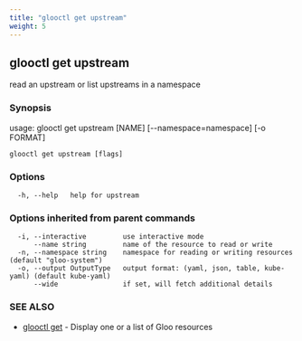 ```yaml
---
title: "glooctl get upstream"
weight: 5
---
```

## glooctl get upstream

read an upstream or list upstreams in a namespace

### Synopsis

usage: glooctl get upstream [NAME] [--namespace=namespace] [-o FORMAT]

```
glooctl get upstream [flags]
```

### Options

```
  -h, --help   help for upstream
```

### Options inherited from parent commands

```
  -i, --interactive         use interactive mode
      --name string         name of the resource to read or write
  -n, --namespace string    namespace for reading or writing resources (default "gloo-system")
  -o, --output OutputType   output format: (yaml, json, table, kube-yaml) (default kube-yaml)
      --wide                if set, will fetch additional details
```

### SEE ALSO

* [glooctl get](../glooctl_get)	 - Display one or a list of Gloo resources


